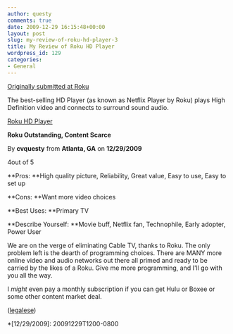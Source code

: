 ```yaml
---
author: questy
comments: true
date: 2009-12-29 16:15:48+00:00
layout: post
slug: my-review-of-roku-hd-player-3
title: My Review of Roku HD Player
wordpress_id: 129
categories:
- General
---
```







[Originally submitted at Roku](http://www.roku.com/roku-products)





The best-selling HD Player (as known as Netflix Player by Roku) plays High Definition video and connects to surround sound audio.






[Roku HD Player](http://www.roku.com/roku-products)






**Roku Outstanding, Content Scarce**


By **cvquesty** from **Atlanta, GA** on **12/29/2009**







4out of 5


**Pros: **High quality picture, Reliability, Great value, Easy to use, Easy to set up

**Cons: **Want more video choices

**Best Uses: **Primary TV

**Describe Yourself: **Movie buff, Netflix fan, Technophile, Early adopter, Power User


We are on the verge of eliminating Cable TV, thanks to Roku. The only problem left is the dearth of programming choices. There are MANY more online video and audio networks out there all primed and ready to be carried by the likes of a Roku. Give me more programming, and I'll go with you all the way.

I *might* even pay a monthly subscription if you can get Hulu or Boxee or some other content market deal.




([legalese](http://www.powerreviews.com/legal/terms_of_use.html))




  *[12/29/2009]: 20091229T1200-0800
